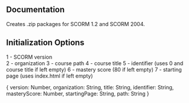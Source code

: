 ## Documentation

Creates .zip packages for SCORM 1.2 and SCORM 2004.

## Initialization Options

1 - SCORM version  
2 - organization
3 - course path
4 - course title
5 - identifier (uses 0 and course title if left empty)
6 - mastery score (80 if left empty)
7 - starting page (uses index.html if left empty)

{
    version: Number,
    organization: String,
    title: String,
    identifier: String,
    masteryScore: Number,
    startingPage: String,
    path: String
}
